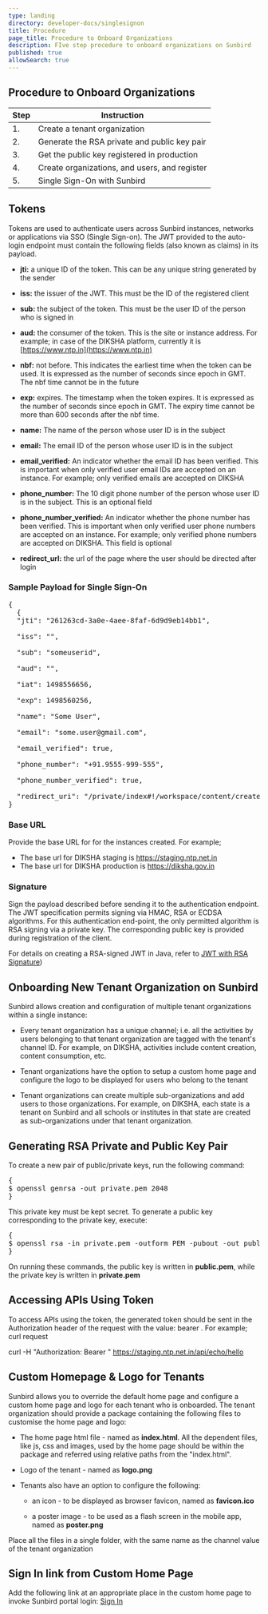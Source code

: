 ```yaml
---
type: landing
directory: developer-docs/singlesignon
title: Procedure
page_title: Procedure to Onboard Organizations
description: FIve step procedure to onboard organizations on Sunbird
published: true
allowSearch: true
---
```


## Procedure to Onboard Organizations

 Step | Instruction                                   |
|------|-----------------------------------------------|
| 1.   | Create a tenant organization                  |
| 2.   | Generate the RSA private and public key pair  |
| 3.   | Get the public key registered in production   |
| 4.   | Create organizations, and users, and register |
| 5.   | Single Sign-On with Sunbird                   |

## Tokens

Tokens are used to authenticate users across Sunbird instances, networks or applications via SSO (Single Sign-on). The JWT provided to the auto-login endpoint must contain the following fields (also known as claims) in its payload. 

* **jti:** a unique ID of the token. This can be any unique string generated by the sender 

* **iss:** the issuer of the JWT. This must be the ID of the registered client 

* **sub:** the subject of the token. This must be the user ID of the person who is signed  in

* **aud:** the consumer of the token. This is the site or instance address. For example; in case of the DIKSHA platform, currently it is [https://www.ntp.in](https://www.ntp.in)

* **nbf:** not before. This indicates the earliest time when the token can be used. It is expressed as the number of seconds since epoch in GMT. The nbf time cannot be in the future

* **exp:** expires. The timestamp when the token expires. It is expressed as the number of seconds since epoch in GMT. The expiry time cannot be more than 600 seconds after the nbf time.

* **name:** The name of the person whose user ID is in the subject

* **email:** The email ID of the person whose user ID is in the subject

* **email_verified:** An indicator whether the email ID has been verified. This is important when only verified user email IDs are accepted on an instance. For example; only verified emails are accepted on DIKSHA 

* **phone_number:** The 10 digit phone number of the person whose user ID is in the subject. This is an optional field

* **phone_number_verified:** An indicator whether the phone number has been verified. This is important when only verified user phone numbers are accepted on an instance. For example; only verified phone numbers are accepted on DIKSHA. This field is optional

* **redirect_url:** the url of the page where the user should be directed after login
 
 ### Sample Payload for Single Sign-On

<pre>
{
  {
  "jti": "261263cd-3a0e-4aee-8faf-6d9d9eb14bb1",

  "iss": "<replace with id provided by at registration time>",

  "sub": "someuserid",

  "aud": "<base_url>",

  "iat": 1498556656,

  "exp": 1498560256,

  "name": "Some User",

  "email": "some.user@gmail.com",

  "email_verified": true,

  "phone_number": "+91.9555-999-555",

  "phone_number_verified": true,

  "redirect_uri": "<base_url>/private/index#!/workspace/content/create"
}
</pre>

### Base URL

Provide the base URL for for the instances created. For example; 

* The base url for DIKSHA staging is https://staging.ntp.net.in
* The base url for DIKSHA production is https://diksha.gov.in

### Signature

Sign the payload described before sending it to the authentication endpoint. The JWT specification permits signing via HMAC, RSA or ECDSA algorithms. For this authentication end-point, the only permitted algorithm is RSA signing via a private key. The corresponding public key is provided during registration of the client. 

For details on creating a RSA-signed JWT in Java, refer to [JWT with RSA Signature](https://connect2id.com/products/nimbus-jose-jwt/examples/jwt-with-rsa-signature))

## Onboarding New Tenant Organization on Sunbird

Sunbird allows creation and configuration of multiple tenant organizations within a single instance:

* Every tenant organization has a unique channel; i.e. all the activities by users belonging to that tenant organization are tagged with the tenant's channel ID. For example, on DIKSHA, activities include content creation, content consumption, etc.

* Tenant organizations have the option to setup a custom home page and configure the logo to be displayed for users who belong to the tenant

* Tenant organizations can create multiple sub-organizations and add users to those organizations. For example, on DIKSHA, each state is a tenant on Sunbird and all schools or institutes in that state are created as sub-organizations under that tenant organization.

## Generating RSA Private and Public Key Pair

To create a new pair of public/private keys, run the following command:

<pre>
{
$ openssl genrsa -out private.pem 2048
}
</pre>

This private key must be kept secret. To generate a public key corresponding to the private key, execute:

<pre>
{
$ openssl rsa -in private.pem -outform PEM -pubout -out public.pem
}
</pre>

On running these commands, the public key is written in **public.pem**, while the private key is written in **private.pem**

## Accessing APIs Using Token

To access APIs using the token, the generated token should be sent in the Authorization header of the request with the value: bearer <token>. For example; curl request

curl -H "Authorization: Bearer <token>" https://staging.ntp.net.in/api/echo/hello

## Custom Homepage & Logo for Tenants

Sunbird allows you to override the default home page and configure a custom home page and logo for each tenant who is onboarded. The tenant organization should provide a package containing the following files to customise the home page and logo:

* The home page html file - named as **index.html**. All the dependent files, like js, css and images, used by the home page should be within the package and referred using relative paths from the "index.html".

* Logo of the tenant - named as **logo.png**

* Tenants also have an option to configure the following:

    * an icon - to be displayed as browser favicon, named as **favicon.ico**

    * a poster image - to be used as a flash screen in the mobile app, named as **poster.png**

Place all the files in a single folder, with the same name as the channel value of the tenant organization

## Sign In link from Custom Home Page

Add the following link at an appropriate place in the custom home page to invoke Sunbird portal login:
<a href="/private/index" title="Sign In"><span>Sign In</span></a>


